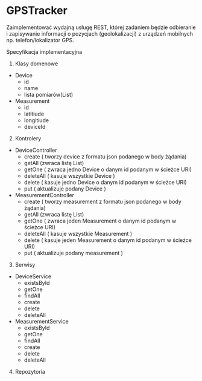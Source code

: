 # GPSTracker
Zaimplementować wydajną usługę REST, której zadaniem będzie odbieranie i
zapisywanie informacji o pozycjach (geolokalizacji) z urządzeń mobilnych np.
telefon/lokalizator GPS.

Specyfikacja implementacyjna 
1. Klasy domenowe
  - Device
    - id
    - name 
    - lista pomiarów(List<Measurement>)
 - Measurement
   - id
   - latitiude
   - longitiude
   - deviceId 
   
2. Kontrolery
  - DeviceController
    - create ( tworzy device z formatu json podanego w body żądania)
    - getAll (zwraca listę List<Device>)
    - getOne ( zwraca jedno Device o danym id podanym w ścieżce URI)
    - deleteAll ( kasuje wszystkie Device )
    - delete ( kasuje jedno Device o danym id podanym w ścieżce URI)
    - put ( aktualizuje podany Device )
 - MeasurementController
    - create ( tworzy measurement z formatu json podanego w body żądania)
    - getAll  (zwraca listę List<Measurement>)
    - getOne ( zwraca jeden Measurement o danym id podanym w ścieżce URI)
    - deleteAll ( kasuje wszystkie Measurement )
    - delete ( kasuje jeden Measurement o danym id podanym w ścieżce URI)
    - put ( aktualizuje podany measurement )
3. Serwisy
  - DeviceService
    - existsById 
    - getOne
    - findAll
    - create
    - delete
    - deleteAll
  - MeasurementService
    - existsById
    - getOne
    - findAll
    - create
    - delete
    - deleteAll
4. Repozytoria
